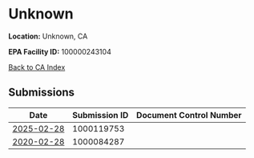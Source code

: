 # Unknown

**Location:** Unknown, CA

**EPA Facility ID:** 100000243104

[Back to CA Index](../../index.md)

## Submissions

| Date | Submission ID | Document Control Number |
|------|--------------|-------------------------|
| [2025-02-28](submissions/1000119753.md) | 1000119753 |  |
| [2020-02-28](submissions/1000084287.md) | 1000084287 |  |
